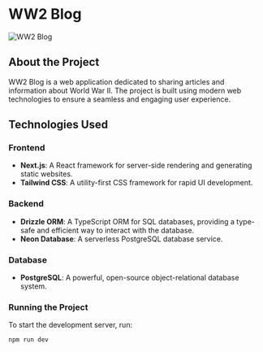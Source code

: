 # WW2 Blog

![WW2 Blog](https://via.placeholder.com/150)

## About the Project

WW2 Blog is a web application dedicated to sharing articles and information about World War II. The project is built using modern web technologies to ensure a seamless and engaging user experience.

## Technologies Used

### Frontend

- **Next.js**: A React framework for server-side rendering and generating static websites.
- **Tailwind CSS**: A utility-first CSS framework for rapid UI development.

### Backend

- **Drizzle ORM**: A TypeScript ORM for SQL databases, providing a type-safe and efficient way to interact with the database.
- **Neon Database**: A serverless PostgreSQL database service.

### Database

- **PostgreSQL**: A powerful, open-source object-relational database system.

### Running the Project

To start the development server, run:

```sh
npm run dev
```
